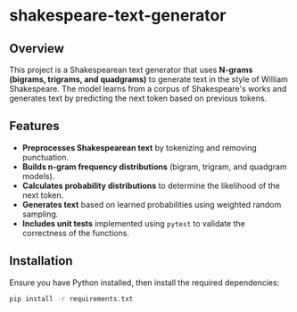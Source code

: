 # shakespeare-text-generator

## Overview
This project is a Shakespearean text generator that uses **N-grams (bigrams, trigrams, and quadgrams)** to generate text in the style of William Shakespeare. The model learns from a corpus of Shakespeare's works and generates text by predicting the next token based on previous tokens.

## Features
- **Preprocesses Shakespearean text** by tokenizing and removing punctuation.
- **Builds n-gram frequency distributions** (bigram, trigram, and quadgram models).
- **Calculates probability distributions** to determine the likelihood of the next token.
- **Generates text** based on learned probabilities using weighted random sampling.
- **Includes unit tests** implemented using `pytest` to validate the correctness of the functions.

## Installation
Ensure you have Python installed, then install the required dependencies:

```bash
pip install -r requirements.txt

